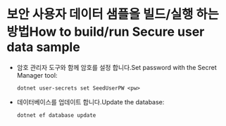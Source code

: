 # <a name="how-to-buildrun-secure-user-data-sample"></a><span data-ttu-id="5227c-101">보안 사용자 데이터 샘플을 빌드/실행 하는 방법</span><span class="sxs-lookup"><span data-stu-id="5227c-101">How to build/run Secure user data sample</span></span>

* <span data-ttu-id="5227c-102">암호 관리자 도구와 함께 암호를 설정 합니다.</span><span class="sxs-lookup"><span data-stu-id="5227c-102">Set password with the Secret Manager tool:</span></span>

  `dotnet user-secrets set SeedUserPW <pw>`

* <span data-ttu-id="5227c-103">데이터베이스를 업데이트 합니다.</span><span class="sxs-lookup"><span data-stu-id="5227c-103">Update the database:</span></span>

    `dotnet ef database update`
